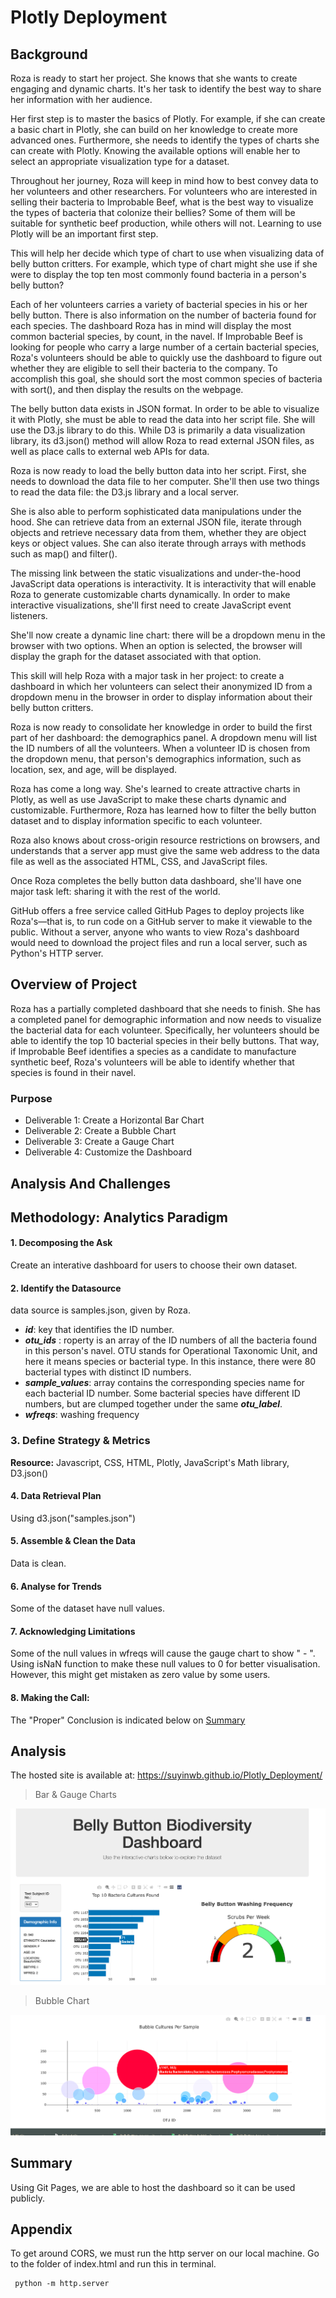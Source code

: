 # Plotly Deployment

## Background
Roza is ready to start her project. She knows that she wants to create engaging and dynamic charts. It's her task to identify the best way to share her information with her audience.

Her first step is to master the basics of Plotly. For example, if she can create a basic chart in Plotly, she can build on her knowledge to create more advanced ones. Furthermore, she needs to identify the types of charts she can create with Plotly. Knowing the available options will enable her to select an appropriate visualization type for a dataset.

Throughout her journey, Roza will keep in mind how to best convey data to her volunteers and other researchers. For volunteers who are interested in selling their bacteria to Improbable Beef, what is the best way to visualize the types of bacteria that colonize their bellies? Some of them will be suitable for synthetic beef production, while others will not. Learning to use Plotly will be an important first step.

This will help her decide which type of chart to use when visualizing data of belly button critters. For example, which type of chart might she use if she were to display the top ten most commonly found bacteria in a person's belly button?

Each of her volunteers carries a variety of bacterial species in his or her belly button. There is also information on the number of bacteria found for each species. The dashboard Roza has in mind will display the most common bacterial species, by count, in the navel. If Improbable Beef is looking for people who carry a large number of a certain bacterial species, Roza's volunteers should be able to quickly use the dashboard to figure out whether they are eligible to sell their bacteria to the company. To accomplish this goal, she should sort the most common species of bacteria with sort(), and then display the results on the webpage.

The belly button data exists in JSON format. In order to be able to visualize it with Plotly, she must be able to read the data into her script file. She will use the D3.js library to do this. While D3 is primarily a data visualization library, its d3.json() method will allow Roza to read external JSON files, as well as place calls to external web APIs for data.

Roza is now ready to load the belly button data into her script. First, she needs to download the data file to her computer. She'll then use two things to read the data file: the D3.js library and a local server.

She is also able to perform sophisticated data manipulations under the hood. She can retrieve data from an external JSON file, iterate through objects and retrieve necessary data from them, whether they are object keys or object values. She can also iterate through arrays with methods such as map() and filter().

The missing link between the static visualizations and under-the-hood JavaScript data operations is interactivity. It is interactivity that will enable Roza to generate customizable charts dynamically. In order to make interactive visualizations, she'll first need to create JavaScript event listeners.

She'll now create a dynamic line chart: there will be a dropdown menu in the browser with two options. When an option is selected, the browser will display the graph for the dataset associated with that option.

This skill will help Roza with a major task in her project: to create a dashboard in which her volunteers can select their anonymized ID from a dropdown menu in the browser in order to display information about their belly button critters.

Roza is now ready to consolidate her knowledge in order to build the first part of her dashboard: the demographics panel. A dropdown menu will list the ID numbers of all the volunteers. When a volunteer ID is chosen from the dropdown menu, that person's demographics information, such as location, sex, and age, will be displayed.

Roza has come a long way. She's learned to create attractive charts in Plotly, as well as use JavaScript to make these charts dynamic and customizable. Furthermore, Roza has learned how to filter the belly button dataset and to display information specific to each volunteer.

Roza also knows about cross-origin resource restrictions on browsers, and understands that a server app must give the same web address to the data file as well as the associated HTML, CSS, and JavaScript files.

Once Roza completes the belly button data dashboard, she'll have one major task left: sharing it with the rest of the world.

GitHub offers a free service called GitHub Pages to deploy projects like Roza's—that is, to run code on a GitHub server to make it viewable to the public. Without a server, anyone who wants to view Roza's dashboard would need to download the project files and run a local server, such as Python's HTTP server.


## Overview of Project

Roza has a partially completed dashboard that she needs to finish. She has a completed panel for demographic information and now needs to visualize the bacterial data for each volunteer. Specifically, her volunteers should be able to identify the top 10 bacterial species in their belly buttons. That way, if Improbable Beef identifies a species as a candidate to manufacture synthetic beef, Roza's volunteers will be able to identify whether that species is found in their navel.

### Purpose

* Deliverable 1: Create a Horizontal Bar Chart
* Deliverable 2: Create a Bubble Chart
* Deliverable 3: Create a Gauge Chart
* Deliverable 4: Customize the Dashboard

## Analysis And Challenges

## Methodology: Analytics Paradigm

#### 1. Decomposing the Ask
Create an interative dashboard for users to choose their own dataset.

#### 2. Identify the Datasource
data source is samples.json, given by Roza.

* _**id**_: key that identifies the ID number.
* _**otu_ids**_ : roperty is an array of the ID numbers of all the bacteria found in this person's navel. OTU stands for Operational Taxonomic Unit, and here it means species or bacterial type. In this instance, there were 80 bacterial types with distinct ID numbers.
* _**sample_values**_:  array contains the corresponding species name for each bacterial ID number. Some bacterial species have different ID numbers, but are clumped together under the same _**otu_label**_.
* _**wfreqs**_: washing frequency


### 3. Define Strategy & Metrics
**Resource:** Javascript, CSS, HTML, Plotly, JavaScript's Math library, D3.json()

#### 4. Data Retrieval Plan
Using d3.json("samples.json")

#### 5. Assemble & Clean the Data
Data is clean.

#### 6. Analyse for Trends
Some of the dataset have null values.

#### 7. Acknowledging Limitations
Some of the null values in wfreqs will cause the gauge chart to show " - ". Using isNaN function to make these null values to 0 for better visualisation. However, this might get mistaken as zero value by some users. 

#### 8. Making the Call:
The "Proper" Conclusion is indicated below on [Summary](#summary)

## Analysis

The hosted site is available at: https://suyinwb.github.io/Plotly_Deployment/

>Bar & Gauge Charts

![Bar & Gauge Charts](resources/bar_gauge_charts.png)


>Bubble Chart

![Bubble Chart](resources/bubble_chart.png)

## Summary
Using Git Pages, we are able to host the dashboard so it can be used publicly.

## Appendix

To get around CORS, we must run the http server on our local machine. Go to the folder of index.html and run this in terminal.
```
 python -m http.server
 ```
